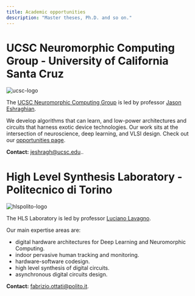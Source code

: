 ```yaml
---
title: Academic opportunities
description: "Master theses, Ph.D. and so on."
---
```


# UCSC Neuromorphic Computing Group - University of California Santa Cruz

![ucsc-logo](/img/opportunities/academia/ucsc-logo.png)

The [UCSC Neuromorphic Computing Group](https://ncg.ucsc.edu/) is led by professor [Jason Eshraghian](https://jasoneshraghian.com). 

We develop algorithms that can learn, and low-power architectures and circuits that harness exotic device technologies. Our work sits at the intersection of neuroscience, deep learning, and VLSI design. Check out our [opportunities page](https://ncg.ucsc.edu/join-us/).

**Contact:** jeshragh@ucsc.edu..

# High Level Synthesis Laboratory - Politecnico di Torino

![hlspolito-logo](/img/opportunities/academia/hlspolito-logo.png)

The HLS Laboratory is led by professor [Luciano Lavagno](https://scholar.google.com/citations?user=tRCNWC4AAAAJ&hl=en&oi=ao).

Our main expertise areas are:
- digital hardware architectures for Deep Learning and Neuromorphic Computing.
- indoor pervasive human tracking and monitoring.
- hardware-software codesign.
- high level synthesis of digital circuits.
- asynchronous digital circuits design.

**Contact:** fabrizio.ottati@polito.it.

